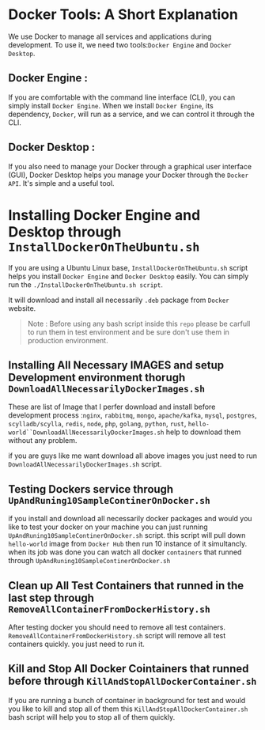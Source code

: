 # Docker Tools: A Short Explanation
We use Docker to manage all services and applications during development. To use it, we need two tools:`Docker Engine` and `Docker Desktop`.

## Docker Engine :
If you are comfortable with the command line interface (CLI), you can simply install `Docker Engine`. When we install `Docker Engine`, its dependency, `Docker`, will run as a service, and we can control it through the CLI.


## Docker Desktop :
If you also need to manage your Docker through a graphical user interface (GUI), Docker Desktop helps you manage your Docker through the `Docker API`. It's simple and a useful tool.


# Installing Docker Engine and Desktop through `InstallDockerOnTheUbuntu.sh`
If you are using a Ubuntu Linux base, `InstallDockerOnTheUbuntu.sh` script helps you install `Docker Engine` and `Docker Desktop` easily. You can simply run the `./InstallDockerOnTheUbuntu.sh script`.

It will download and install all necessarily `.deb` package from `Docker` website.


> Note : Before using any bash script inside this `repo` please be carfull to run them in test environment and be sure don't use them in production environment.


## Installing All Necessary IMAGES and setup Development environment thorugh `DownloadAllNecessarilyDockerImages.sh`
These are list of Image that I perfer download and install before development process :`nginx`, `rabbitmq`, `mongo`, `apache/kafka`, `mysql`, `postgres`, `scylladb/scylla`, `redis`, `node`, `php`, `golang`, `python`, `rust`, `hello-world``DownloadAllNecessarilyDockerImages.sh` help to download them without any problem.

if you are guys like me want download all above images you just need to run `DownloadAllNecessarilyDockerImages.sh` script.

## Testing Dockers service through `UpAndRuning10SampleContinerOnDocker.sh`
if you install and download all necessarily docker packages and would you like to test your docker on your machine you can just running `UpAndRuning10SampleContinerOnDocker.sh` script. this script will pull down `hello-world` image from
`Docker Hub` then run 10 instance of it simultancly. when its job was done you can watch all docker `containers` that runned through `UpAndRuning10SampleContinerOnDocker.sh`

## Clean up All Test Containers that runned in the last step through `RemoveAllContainerFromDockerHistory.sh` 
After testing docker you should need to remove all test containers. `RemoveAllContainerFromDockerHistory.sh` script will remove all test containers quickly. you just need to run it.

## Kill and Stop All Docker Cointainers that runned before through `KillAndStopAllDockerContainer.sh`
If you are running a bunch of container in background for test and would you like to kill and stop all of them this `KillAndStopAllDockerContainer.sh` bash script will help you to stop all of them quickly.
